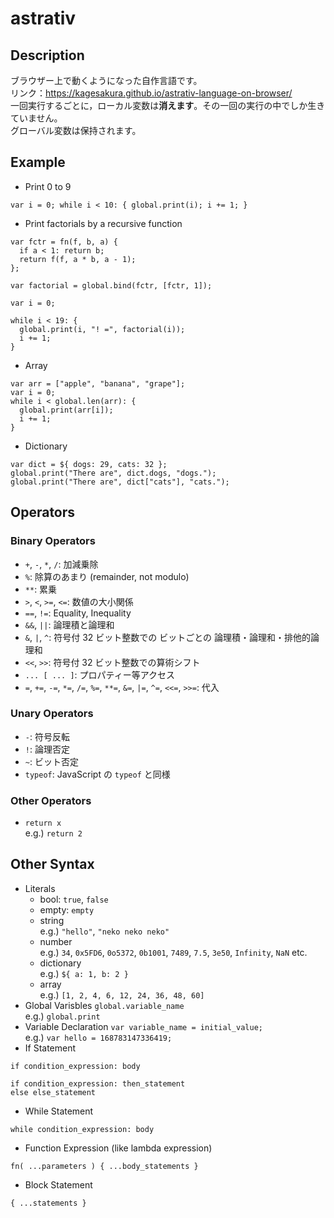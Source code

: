 # astrativ
## Description
ブラウザー上で動くようになった自作言語です。  
リンク：https://kagesakura.github.io/astrativ-language-on-browser/  
一回実行するごとに，ローカル変数は**消えます**。その一回の実行の中でしか生きていません。  
グローバル変数は保持されます。  
## Example
- Print 0 to 9
```
var i = 0; while i < 10: { global.print(i); i += 1; }
```
- Print factorials by a recursive function
```
var fctr = fn(f, b, a) {
  if a < 1: return b;
  return f(f, a * b, a - 1);
};

var factorial = global.bind(fctr, [fctr, 1]);

var i = 0;

while i < 19: {
  global.print(i, "! =", factorial(i));
  i += 1;
}
```
- Array
```
var arr = ["apple", "banana", "grape"];
var i = 0;
while i < global.len(arr): {
  global.print(arr[i]);
  i += 1;
}
```
- Dictionary
```
var dict = ${ dogs: 29, cats: 32 };
global.print("There are", dict.dogs, "dogs.");
global.print("There are", dict["cats"], "cats.");
```
## Operators
### Binary Operators
- `+`, `-`, `*`, `/`: 加減乗除
- `%`: 除算のあまり (remainder, not modulo)
- `**`: 累乗
- `>`, `<`, `>=`, `<=`: 数値の大小関係
- `==`, `!=`: Equality, Inequality
- `&&`, `||`: 論理積と論理和
- `&`, `|`, `^`: 符号付 32 ビット整数での ビットごとの 論理積・論理和・排他的論理和
- `<<`, `>>`: 符号付 32 ビット整数での算術シフト
- `... [ ... ]`: プロパティー等アクセス
- `=`, `+=`, `-=`, `*=`, `/=`, `%=`, `**=`, `&=`, `|=`, `^=`, `<<=`, `>>=`: 代入
### Unary Operators
- `-`: 符号反転
- `!`: 論理否定
- `~`: ビット否定
- `typeof`: JavaScript の `typeof` と同様
### Other Operators
- `return x`  
e.g.) `return 2` 
## Other Syntax
- Literals
  - bool: `true`, `false`
  - empty: `empty`
  - string  
  e.g.) `"hello"`, `"neko neko neko"`
  - number  
  e.g.) `34`, `0x5FD6`, `0o5372`, `0b1001`, `7489`, `7.5`, `3e50`, `Infinity`, `NaN` etc.
  - dictionary  
  e.g.) `${ a: 1, b: 2 }`
  - array  
  e.g.) `[1, 2, 4, 6, 12, 24, 36, 48, 60]`
- Global Varisbles
`global.variable_name`  
e.g.) `global.print`
- Variable Declaration
`var variable_name = initial_value;`  
e.g.) `var hello = 168783147336419;`
- If Statement
```
if condition_expression: body
```
```
if condition_expression: then_statement
else else_statement
```
- While Statement
```
while condition_expression: body
```
- Function Expression (like lambda expression)
```
fn( ...parameters ) { ...body_statements }
```
- Block Statement
```
{ ...statements }
```
